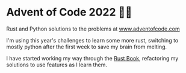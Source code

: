# Advent of Code 2022 🦀🐍

Rust and Python solutions to the problems at www.adventofcode.com 

I'm using this year's challenges to learn some more rust, 
switching to mostly python after the first week
to save my brain from melting.

I have started working my way through the [Rust Book](https://doc.rust-lang.org/stable/book/),
refactoring my solutions to use features as I learn them.

